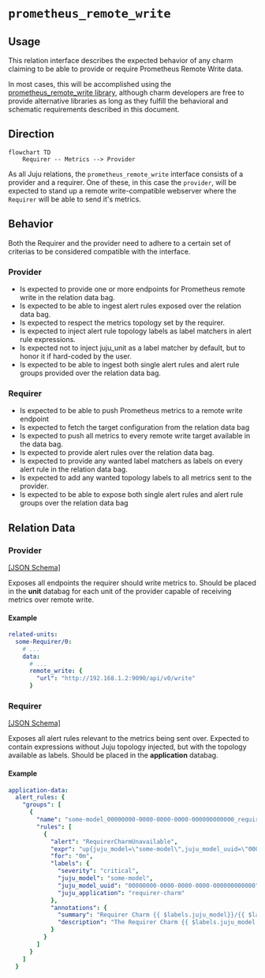 # `prometheus_remote_write`

## Usage

This relation interface describes the expected behavior of any charm claiming to be able to provide or require Prometheus Remote Write data.

In most cases, this will be accomplished using the [prometheus_remote_write library](https://charmhub.io/prometheus-k8s/libraries/prometheus_remote_write), although charm developers are free to provide alternative libraries as long as they fulfill the behavioral and schematic requirements described in this document.

## Direction

```mermaid
flowchart TD
    Requirer -- Metrics --> Provider
```

As all Juju relations, the `prometheus_remote_write` interface consists of a provider and a requirer. One of these, in this case the `provider`, will be expected to stand up a remote write-compatible webserver where the `Requirer` will be able to send it's metrics.

## Behavior

Both the Requirer and the provider need to adhere to a certain set of criterias to be considered compatible with the interface.

### Provider

- Is expected to provide one or more endpoints for Prometheus remote write in the relation data bag.
- Is expected to be able to ingest alert rules exposed over the relation data bag.
- Is expected to respect the metrics topology set by the requirer.
- Is expected to inject alert rule topology labels as label matchers in alert rule expressions.
- Is expected not to inject juju_unit as a label matcher by default, but to honor it if hard-coded by the user.
- Is expected to be able to ingest both single alert rules and alert rule groups provided over the relation data bag.


### Requirer
- Is expected to be able to push Prometheus metrics to a remote write endpoint
- Is expected to fetch the target configuration from the relation data bag 
- Is expected to push all metrics to every remote write target available in the data bag.
- Is expected to provide alert rules over the relation data bag.
- Is expected to provide any wanted label matchers as labels on every alert rule in the relation data bag.
- Is expected to add any wanted topology labels to all metrics sent to the provider.
- Is expected to be able to expose both single alert rules and alert rule groups over the relation data bag

## Relation Data

### Provider

[\[JSON Schema\]](./schemas/provider.json)

Exposes all endpoints the requirer should write metrics to. Should be placed in the **unit** databag for each 
unit of the provider capable of receiving metrics over remote write.

#### Example

```yaml
related-units:
  some-Requirer/0:
    # ...
    data:
      # ...
      remote_write: {
        "url": "http://192.168.1.2:9090/api/v0/write"
      }
```

### Requirer

[\[JSON Schema\]](./schemas/requirer.json)

Exposes all alert rules relevant to the metrics being sent over. Expected to contain expressions without Juju topology injected, but with the topology available as labels. Should be placed in the **application** databag.

#### Example
```yaml
application-data:
  alert_rules: {
    "groups": [
      {
        "name": "some-model_00000000-0000-0000-0000-000000000000_requirer-charm_alerts",
        "rules": [
          {
            "alert": "RequirerCharmUnavailable",
            "expr": "up{juju_model=\"some-model\",juju_model_uuid=\"00000000-0000-0000-0000-000000000000\", juju_application=\"requirer-charm\"} < 1",
            "for": "0m",
            "labels": {
              "severity": "critical",
              "juju_model": "some-model",
              "juju_model_uuid": "00000000-0000-0000-0000-000000000000",
              "juju_application": "requirer-charm"
            },
            "annotations": {
              "summary": "Requirer Charm {{ $labels.juju_model}}/{{ $labels.juju_unit }} unavailable",
              "description": "The Requirer Charm {{ $labels.juju_model }} {{ $labels.juju_unit }} is unavailable LABELS = {{ $labels }}\n"
            }
          }
        ]
      }
    ]
  }
```



